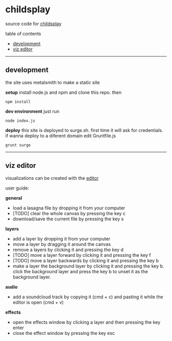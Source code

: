 # childsplay

source code for [childsplay](http://bemorechildish.surge.sh)

table of contents
- [development](#development)
- [viz editor](#viz-editor)


---

## development
the site uses metalsmith to make a static site

**setup**
install node.js and npm and clone this repo. then

```
npm install
```

**dev environment**
just run

```
node index.js
```

**deploy**
this site is deployed to surge.sh. first time it will ask for
credentials. if wanna deploy to a diferent domain edit Gruntfile.js

```
grunt surge
```

---


## viz editor
visualizations can be created with the [editor](http://bemorechildish.surge.sh/𝔩𝔞𝔰𝔞𝔤𝔫𝔞/)

user guide:

**general**
- load a lasagna file by dropping it from your computer
- [TODO] clear the whole canvas by pressing the key c
- download/save the current file by pressing the key s

**layers**
- add a layer by dropping it from your computer
- move a layer by dragging it around the canvas
- remove a layers by clicking it and pressing the key d
- [TODO] move a layer forward by clicking it and pressing the key f
- [TODO] move a layer backwards by clicking it and pressing the key b
- make a layer the background layer by clicking it and
pressing the key b. click the background layer and press the
key b to unset it as the background layer.

**audio**
- add a soundcloud track by copying it (cmd + c) and pasting it
while the editor is open (cmd + v)

**effects**
- open the effects window by clicking a layer and then
pressing the key enter
- close the effect window by pressing the key esc
